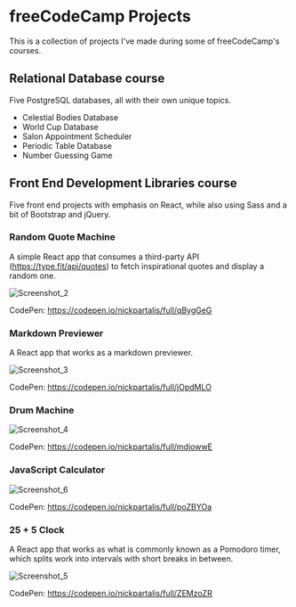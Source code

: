 # freeCodeCamp Projects

This is a collection of projects I've made during some of freeCodeCamp's courses.

## Relational Database course

Five PostgreSQL databases, all with their own unique topics.

 - Celestial Bodies Database 
 - World Cup Database 
 - Salon Appointment Scheduler 
 - Periodic Table Database 
 - Number Guessing Game

## Front End Development Libraries course

Five front end projects with emphasis on React, while also using Sass and a bit of Bootstrap and jQuery.

### Random Quote Machine
A simple React app that consumes a third-party API (https://type.fit/api/quotes) to fetch inspirational quotes and display a random one.

![Screenshot_2](https://user-images.githubusercontent.com/4154061/228054496-b77395e9-0a21-4ee4-813d-05a5542bdb65.png)

CodePen: https://codepen.io/nickpartalis/full/qBygGeG

### Markdown Previewer
A React app that works as a markdown previewer.

![Screenshot_3](https://user-images.githubusercontent.com/4154061/228054560-9e0fb9ca-9a09-4c7f-830c-1a443f72dedb.png)

CodePen: https://codepen.io/nickpartalis/full/jOpdMLO

### Drum Machine

![Screenshot_4](https://user-images.githubusercontent.com/4154061/228054588-e9e82e1b-1729-4094-8e79-3acbafa90507.png)

CodePen: https://codepen.io/nickpartalis/full/mdjowwE

### JavaScript Calculator

![Screenshot_6](https://user-images.githubusercontent.com/4154061/228055687-d7be9b1d-e154-4f50-9411-973d21100dc1.png)

CodePen: https://codepen.io/nickpartalis/full/poZBYOa

### 25 + 5 Clock
A React app that works as what is commonly known as a Pomodoro timer, which splits work into intervals with short breaks in between. 

![Screenshot_5](https://user-images.githubusercontent.com/4154061/228054629-c991dd89-8ff0-42f6-8fe1-9c5dcf13b0ee.png)

CodePen: https://codepen.io/nickpartalis/full/ZEMzoZR
